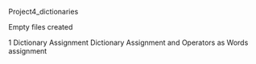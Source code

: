 <p>Project4_dictionaries</p>
<p>Empty files created</p>
<p>1 Dictionary Assignment Dictionary Assignment and Operators as Words assignment</p>
<p></p>
<p></p>
<p></p>
<p></p>
<p></p>
<p></p>
<p></p>
<p></p>
<p></p>
<p></p>